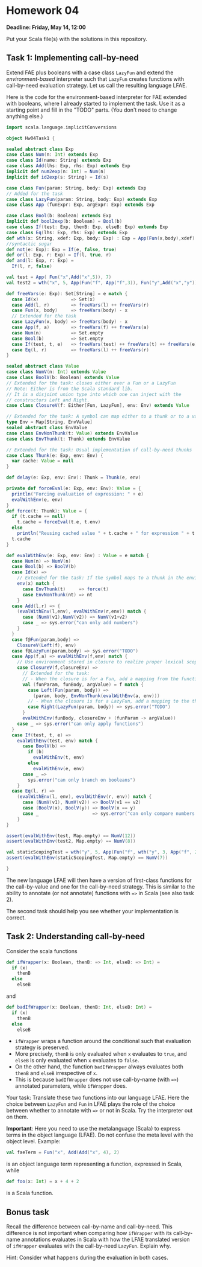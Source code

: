 # Homework 04

**Deadline: Friday, May 14, 12:00**

Put your Scala file(s) with the solutions in this repository.

## Task 1: Implementing call-by-need

Extend FAE plus booleans with a case class `LazyFun` and extend the _environment-based_ interpreter
such that `LazyFun` creates functions with call-by-need evaluation strategy.
Let us call the resulting language LFAE.

Here is the code for the environment-based interpreter for FAE extended with booleans, where I already
started to implement the task. Use it as a starting point and fill in the "TODO" parts.
(You don't need to change anything else.)

```scala
import scala.language.implicitConversions

object Hw04Task1 {

sealed abstract class Exp
case class Num(n: Int) extends Exp
case class Id(name: String) extends Exp
case class Add(lhs: Exp, rhs: Exp) extends Exp
implicit def num2exp(n: Int) = Num(n)
implicit def id2exp(s: String) = Id(s)

case class Fun(param: String, body: Exp) extends Exp
// Added for the task
case class LazyFun(param: String, body: Exp) extends Exp
case class App (funExpr: Exp, argExpr: Exp) extends Exp

case class Bool(b: Boolean) extends Exp
implicit def bool2exp(b: Boolean) = Bool(b)
case class If(test: Exp, thenB: Exp, elseB: Exp) extends Exp
case class Eq(lhs: Exp, rhs: Exp) extends Exp
def wth(x: String, xdef: Exp, body: Exp) : Exp = App(Fun(x,body),xdef)
//syntactic sugar
def not(e: Exp): Exp = If(e, false, true)
def or(l: Exp, r: Exp) = If(l, true, r)
def and(l: Exp, r: Exp) =
  If(l, r, false)

val test = App( Fun("x",Add("x",5)), 7)
val test2 = wth("x", 5, App(Fun("f", App("f",3)), Fun("y",Add("x","y"))))

def freeVars(e: Exp): Set[String] = e match {
  case Id(x)            => Set(x)
  case Add(l, r)        => freeVars(l) ++ freeVars(r)
  case Fun(x, body)     => freeVars(body) - x
  // Extended for the task
  case LazyFun(x, body) => freeVars(body) - x
  case App(f, a)        => freeVars(f) ++ freeVars(a)
  case Num(n)           => Set.empty
  case Bool(b)          => Set.empty
  case If(test, t, e)   => freeVars(test) ++ freeVars(t) ++ freeVars(e)
  case Eq(l, r)         => freeVars(l) ++ freeVars(r)
}

sealed abstract class Value
case class NumV(n: Int) extends Value
case class BoolV(b: Boolean) extends Value
// Extended for the task: closes either over a Fun or a LazyFun
// Note: Either is from the Scala standard lib.
// It is a disjoint union type into which one can inject with the
// constructors Left and Right.
case class ClosureV(f: Either[Fun, LazyFun], env: Env) extends Value

// Extended for the task: A symbol can map either to a thunk or to a value
type Env = Map[String, EnvValue]
sealed abstract class EnvValue
case class EnvNonThunk(t: Value) extends EnvValue
case class EnvThunk(t: Thunk) extends EnvValue

// Extended for the task: Usual implementation of call-by-need thunks
case class Thunk(e: Exp, env: Env) {
  var cache: Value = null
}

def delay(e: Exp, env: Env): Thunk = Thunk(e, env)

private def forceEval(e: Exp, env: Env): Value = {
  println("Forcing evaluation of expression: " + e)
  evalWithEnv(e, env)
}
def force(t: Thunk): Value = {
  if (t.cache == null)
    t.cache = forceEval(t.e, t.env)
  else
    println("Reusing cached value " + t.cache + " for expression " + t.e)
  t.cache
}

def evalWithEnv(e: Exp, env: Env) : Value = e match {
  case Num(n) => NumV(n)
  case Bool(b) => BoolV(b)
  case Id(x) =>
    // Extended for the task: If the symbol maps to a thunk in the environment, force the thunk
    env(x) match {
      case EnvThunk(t)     => force(t)
      case EnvNonThunk(nt) => nt
    }
  case Add(l,r) => {
    (evalWithEnv(l,env), evalWithEnv(r,env)) match {
      case (NumV(v1),NumV(v2)) => NumV(v1+v2)
      case _ => sys.error("can only add numbers")
    }
  }
  case f@Fun(param,body) =>
    ClosureV(Left(f), env)
  case f@LazyFun(param,body) => sys.error("TODO")
  case App(f,a) => evalWithEnv(f,env) match {
    // Use environment stored in closure to realize proper lexical scoping!
    case ClosureV(f,closureEnv) =>
      // Extended for the task:
      // - When the closure is for a Fun, add a mapping from the function parameter to the evaluated argument.
      val (funParam, funBody, argValue) = f match {
        case Left(Fun(param, body)) =>
          (param, body, EnvNonThunk(evalWithEnv(a, env)))
        // - When the closure is for a LazyFun, add a mapping to the thunk for the argument.
        case Right(LazyFun(param, body)) => sys.error("TODO")
      }
      evalWithEnv(funBody, closureEnv + (funParam -> argValue))
    case _ => sys.error("can only apply functions")
  }
  case If(test, t, e) =>
    evalWithEnv(test, env) match {
      case BoolV(b) =>
        if (b)
          evalWithEnv(t, env)
        else
          evalWithEnv(e, env)
      case _ =>
        sys.error("can only branch on booleans")
    }
  case Eq(l, r) =>
    (evalWithEnv(l, env), evalWithEnv(r, env)) match {
      case (NumV(v1), NumV(v2)) => BoolV(v1 == v2)
      case (BoolV(x), BoolV(y)) => BoolV(x == y)
      case _                    => sys.error("can only compare numbers or booleans")
    }
}

assert(evalWithEnv(test, Map.empty) == NumV(12))
assert(evalWithEnv(test2, Map.empty) == NumV(8))

val staticScopingTest = wth("y", 5, App(Fun("f", wth("y", 3, App("f", 2))), Fun("z", Add("y", "z"))))
assert(evalWithEnv(staticScopingTest, Map.empty) == NumV(7))

}
```

The new language LFAE will then have a version of first-class functions for the call-by-value and
one for the call-by-need strategy. This is similar to the ability to annotate (or not annotate) functions with `=>` in Scala
(see also task 2).

The second task should help you see whether your implementation is correct.

## Task 2: Understanding call-by-need

Consider the scala functions

```scala
def ifWrapper(x: Boolean, thenB: => Int, elseB: => Int) =
  if (x)
    thenB
  else
    elseB
```

and

```scala
def badIfWrapper(x: Boolean, thenB: Int, elseB: Int) =
  if (x)
    thenB
  else
    elseB
```

- `ifWrapper` wraps a function around the conditional such that evaluation strategy is preserved.
- More precisely, `thenB` is only evaluated when `x` evaluates to `true`, and `elseB` is only evaluated when `x`
evaluates to `false`.
- On the other hand, the function `badIfWrapper` always evaluates both `thenB` and `elseB` irrespective
of `x`.
- This is because `badIfWrapper` does not use call-by-name (with `=>`) annotated parameters, while `ifWrapper` does.

Your task: Translate these two functions into our language LFAE. Here the choice between `LazyFun` and `Fun` in LFAE plays
the role of the choice between whether to annotate with `=>` or not in Scala. Try the interpreter out on them.

**Important**: Here you need to use the metalanguage (Scala) to express terms in the object language (LFAE).
Do not confuse the meta level with the object level.
Example:

```scala
val faeTerm = Fun("x", Add(Add("x", 4), 2)
```

is an object language term representing a function, expressed in Scala, while

```scala
def foo(x: Int) = x + 4 + 2
```

is a Scala function.

## Bonus task

Recall the difference between call-by-name and call-by-need.
This difference is not important when comparing how `ifWrapper` with its call-by-name annotations evaluates in Scala
with how the LFAE translated version of `ifWrapper` evaluates with the call-by-need `LazyFun`.
Explain why.

Hint: Consider what happens during the evaluation in both cases.
